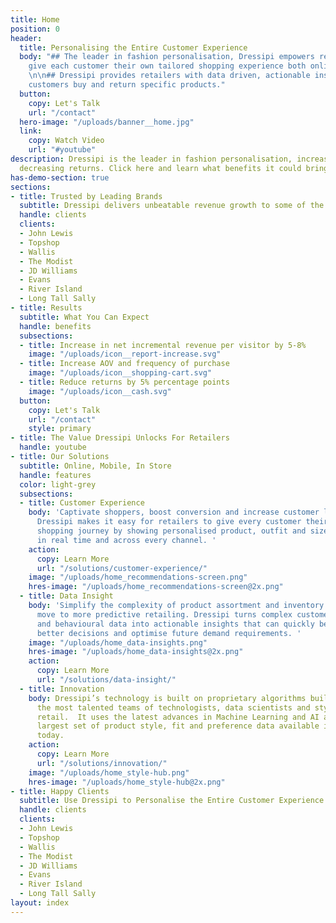 ```yaml
---
title: Home
position: 0
header:
  title: Personalising the Entire Customer Experience
  body: "## The leader in fashion personalisation, Dressipi empowers retailers to
    give each customer their own tailored shopping experience both online and instore.
    \n\n## Dressipi provides retailers with data driven, actionable insight on why
    customers buy and return specific products."
  button:
    copy: Let's Talk
    url: "/contact"
  hero-image: "/uploads/banner__home.jpg"
  link:
    copy: Watch Video
    url: "#youtube"
description: Dressipi is the leader in fashion personalisation, increasing AOV and
  decreasing returns. Click here and learn what benefits it could bring to your business.
has-demo-section: true
sections:
- title: Trusted by Leading Brands
  subtitle: Dressipi delivers unbeatable revenue growth to some of the UK's biggest retailers
  handle: clients
  clients:
  - John Lewis
  - Topshop
  - Wallis
  - The Modist
  - JD Williams
  - Evans
  - River Island
  - Long Tall Sally
- title: Results
  subtitle: What You Can Expect
  handle: benefits
  subsections:
  - title: Increase in net incremental revenue per visitor by 5-8%
    image: "/uploads/icon__report-increase.svg"
  - title: Increase AOV and frequency of purchase
    image: "/uploads/icon__shopping-cart.svg"
  - title: Reduce returns by 5% percentage points
    image: "/uploads/icon__cash.svg"
  button:
    copy: Let's Talk
    url: "/contact"
    style: primary
- title: The Value Dressipi Unlocks For Retailers
  handle: youtube
- title: Our Solutions
  subtitle: Online, Mobile, In Store
  handle: features
  color: light-grey
  subsections:
  - title: Customer Experience
    body: 'Captivate shoppers, boost conversion and increase customer lifetime value.
      Dressipi makes it easy for retailers to give every customer their own personal
      shopping journey by showing personalised product, outfit and size recommendations,
      in real time and across every channel. '
    action:
      copy: Learn More
      url: "/solutions/customer-experience/"
    image: "/uploads/home_recommendations-screen.png"
    hres-image: "/uploads/home_recommendations-screen@2x.png"
  - title: Data Insight
    body: 'Simplify the complexity of product assortment and inventory by making a
      move to more predictive retailing. Dressipi turns complex customer, garment
      and behavioural data into actionable insights that can quickly be used to make
      better decisions and optimise future demand requirements. '
    image: "/uploads/home_data-insights.png"
    hres-image: "/uploads/home_data-insights@2x.png"
    action:
      copy: Learn More
      url: "/solutions/data-insight/"
  - title: Innovation
    body: Dressipi’s technology is built on proprietary algorithms built by one of
      the most talented teams of technologists, data scientists and stylists in fashion
      retail.  It uses the latest advances in Machine Learning and AI alongside the
      largest set of product style, fit and preference data available in the world
      today.
    action:
      copy: Learn More
      url: "/solutions/innovation/"
    image: "/uploads/home_style-hub.png"
    hres-image: "/uploads/home_style-hub@2x.png"
- title: Happy Clients
  subtitle: Use Dressipi to Personalise the Entire Customer Experience
  handle: clients
  clients:
  - John Lewis
  - Topshop
  - Wallis
  - The Modist
  - JD Williams
  - Evans
  - River Island
  - Long Tall Sally
layout: index
---
```



